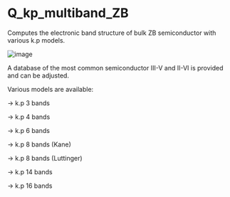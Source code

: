 # Q_kp_multiband_ZB
Computes the electronic band structure of bulk ZB semiconductor with various k.p models.

![image](https://user-images.githubusercontent.com/35040499/113293775-7a83cc00-92f6-11eb-85a9-2885d6830a30.png)


A database of the most common semiconductor III-V and II-VI is provided and can be adjusted.

Various models are available:

-> k.p 3 bands

-> k.p 4 bands

-> k.p 6 bands

-> k.p 8 bands (Kane)

-> k.p 8 bands (Luttinger)

-> k.p 14 bands

-> k.p 16 bands
